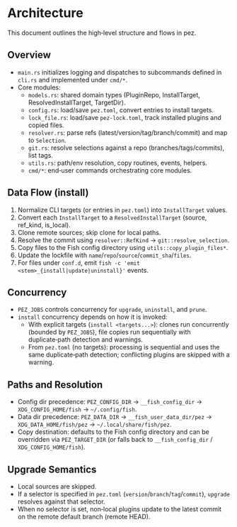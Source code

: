 # Architecture

This document outlines the high‑level structure and flows in pez.

## Overview

- `main.rs` initializes logging and dispatches to subcommands defined in `cli.rs` and implemented under `cmd/*`.
- Core modules:
  - `models.rs`: shared domain types (PluginRepo, InstallTarget, ResolvedInstallTarget, TargetDir).
  - `config.rs`: load/save `pez.toml`, convert entries to install targets.
  - `lock_file.rs`: load/save `pez-lock.toml`, track installed plugins and copied files.
  - `resolver.rs`: parse refs (latest/version/tag/branch/commit) and map to `Selection`.
  - `git.rs`: resolve selections against a repo (branches/tags/commits), list tags.
  - `utils.rs`: path/env resolution, copy routines, events, helpers.
  - `cmd/*`: end‑user commands orchestrating core modules.

## Data Flow (install)

1. Normalize CLI targets (or entries in `pez.toml`) into `InstallTarget` values.
2. Convert each `InstallTarget` to a `ResolvedInstallTarget` (source, ref_kind, is_local).
3. Clone remote sources; skip clone for local paths.
4. Resolve the commit using `resolver::RefKind` → `git::resolve_selection`.
5. Copy files to the Fish config directory using `utils::copy_plugin_files*`.
6. Update the lockfile with `name`/`repo`/`source`/`commit_sha`/`files`.
7. For files under `conf.d`, emit `fish -c 'emit <stem>_{install|update|uninstall}'` events.

## Concurrency

- `PEZ_JOBS` controls concurrency for `upgrade`, `uninstall`, and `prune`.
- `install` concurrency depends on how it is invoked:
  - With explicit targets (`install <targets...>`): clones run concurrently (bounded by `PEZ_JOBS`), file copies run sequentially with duplicate‑path detection and warnings.
  - From `pez.toml` (no targets): processing is sequential and uses the same duplicate‑path detection; conflicting plugins are skipped with a warning.

## Paths and Resolution

- Config dir precedence: `PEZ_CONFIG_DIR` → `__fish_config_dir` → `XDG_CONFIG_HOME/fish` → `~/.config/fish`.
- Data dir precedence: `PEZ_DATA_DIR` → `__fish_user_data_dir/pez` → `XDG_DATA_HOME/fish/pez` → `~/.local/share/fish/pez`.
- Copy destination: defaults to the Fish config directory and can be overridden via `PEZ_TARGET_DIR` (or falls back to `__fish_config_dir` / `XDG_CONFIG_HOME/fish`).

## Upgrade Semantics

- Local sources are skipped.
- If a selector is specified in `pez.toml` (`version`/`branch`/`tag`/`commit`), `upgrade` resolves against that selector.
- When no selector is set, non‑local plugins update to the latest commit on the remote default branch (remote HEAD).
